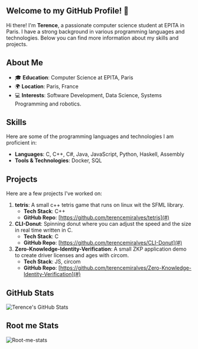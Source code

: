 ## Welcome to my GitHub Profile! 👋

Hi there! I'm **Terence**, a passionate computer science student at EPITA in Paris. I have a strong background in various programming languages and technologies. Below you can find more information about my skills and projects.

## About Me

- 🎓 **Education**: Computer Science at EPITA, Paris
- 🌍 **Location**: Paris, France
- 💻 **Interests**: Software Development, Data Science, Systems Programming and robotics.

## Skills

Here are some of the programming languages and technologies I am proficient in:

- **Languages**: C, C++, C#, Java, JavaScript, Python, Haskell, Assembly
- **Tools & Technologies**: Docker, SQL

## Projects

Here are a few projects I've worked on:

1. **tetris**: A small c++ tetris game that runs on linux wit the SFML library.
   - **Tech Stack**: C++
   - **GitHub Repo**: [https://github.com/terencemiralves/tetris](#)
2. **CLI-Donut**: Spinning donut where you can adjust the speed and the size in real time written in C.
   - **Tech Stack**: C
   - **GitHub Repo**: [https://github.com/terencemiralves/CLI-Donut](#)
3. **Zero-Knowledge-Identity-Verification**: A small ZKP application demo to create driver licenses and ages with circom.
   - **Tech Stack**: JS, circom
   - **GitHub Repo**: [https://github.com/terencemiralves/Zero-Knowledge-Identity-Verification](#)

## GitHub Stats

![Terence's GitHub Stats](https://github-readme-stats.vercel.app/api?username=terencemiralves&show_icons=true&theme=radical)

## Root me Stats

![Root-me-stats](https://root-me-diff.vercel.app/rm-gh?nickname=PhillLewis&gstats=show&style=astral)
